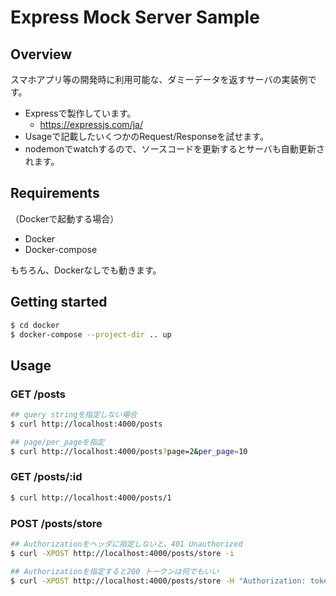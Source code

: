 # Express Mock Server Sample

## Overview

スマホアプリ等の開発時に利用可能な、ダミーデータを返すサーバの実装例です。
* Expressで製作しています。
  * https://expressjs.com/ja/
* Usageで記載したいくつかのRequest/Responseを試せます。
* nodemonでwatchするので、ソースコードを更新するとサーバも自動更新されます。

## Requirements
（Dockerで起動する場合）
* Docker
* Docker-compose

もちろん、Dockerなしでも動きます。

## Getting started
```bash
$ cd docker
$ docker-compose --project-dir .. up
```

## Usage

### GET /posts

```bash
## query stringを指定しない場合
$ curl http://localhost:4000/posts

## page/per_pageを指定
$ curl http://localhost:4000/posts?page=2&per_page=10
```

### GET /posts/:id

```bash
$ curl http://localhost:4000/posts/1
```

### POST /posts/store

```bash
## Authorizationをヘッダに指定しないと、401 Unauthorized
$ curl -XPOST http://localhost:4000/posts/store -i

## Authorizationを指定すると200 トークンは何でもいい
$ curl -XPOST http://localhost:4000/posts/store -H "Authorization: token" -i
